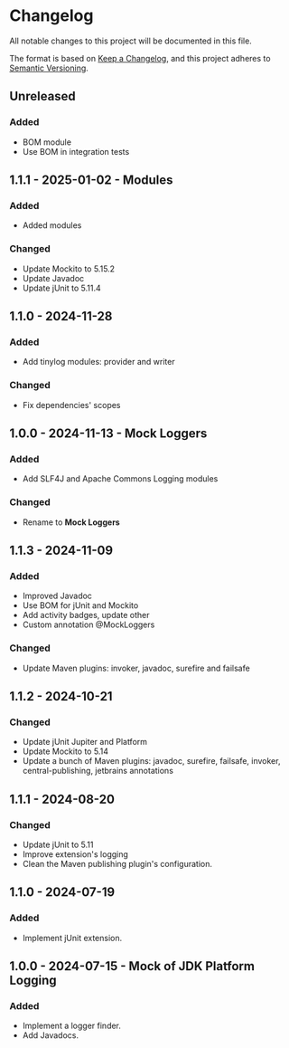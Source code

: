 # Changelog

All notable changes to this project will be documented in this file.

The format is based on [Keep a Changelog](https://keepachangelog.com/en/1.1.0/),
and this project adheres to [Semantic Versioning](https://semver.org/spec/v2.0.0.html).

## Unreleased

### Added

- BOM module
- Use BOM in integration tests

## 1.1.1 - 2025-01-02 - Modules

### Added

- Added modules

### Changed

- Update Mockito to 5.15.2
- Update Javadoc
- Update jUnit to 5.11.4

## 1.1.0 - 2024-11-28

### Added

- Add tinylog modules: provider and writer

### Changed

- Fix dependencies' scopes

## 1.0.0 - 2024-11-13 - Mock Loggers

### Added

- Add SLF4J and Apache Commons Logging modules

### Changed

- Rename to **Mock Loggers**

## 1.1.3 - 2024-11-09

### Added

- Improved Javadoc
- Use BOM for jUnit and Mockito
- Add activity badges, update other
- Custom annotation @MockLoggers

### Changed

- Update Maven plugins: invoker, javadoc, surefire and failsafe

## 1.1.2 - 2024-10-21

### Changed

- Update jUnit Jupiter and Platform
- Update Mockito to 5.14
- Update a bunch of Maven plugins: javadoc, surefire, failsafe, invoker,
  central-publishing, jetbrains annotations

## 1.1.1 - 2024-08-20

### Changed

- Update jUnit to 5.11
- Improve extension's logging
- Clean the Maven publishing plugin's configuration.

## 1.1.0 - 2024-07-19

### Added

- Implement jUnit extension.

## 1.0.0 - 2024-07-15 - Mock of JDK Platform Logging

### Added

- Implement a logger finder.
- Add Javadocs.

